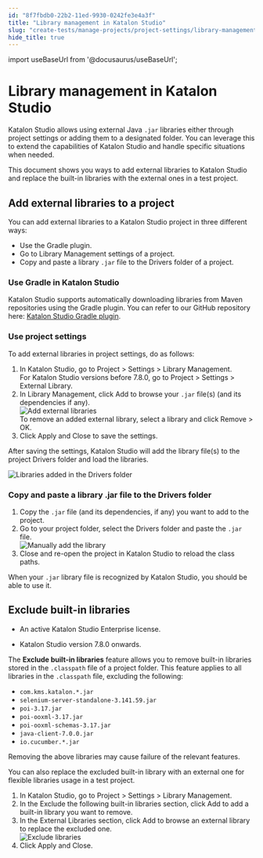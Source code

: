 ```yaml
---
id: "8f7fbdb0-22b2-11ed-9930-0242fe3e4a3f"
title: "Library management in Katalon Studio"
slug: "create-tests/manage-projects/project-settings/library-management-in-katalon-studio"
hide_title: true
---
```

import useBaseUrl from '@docusaurus/useBaseUrl';


# <a id="concept-8611" class="anchor_top_offset"/><a id="ariaid-title1" class="anchor_top_offset"/>Library management in <span xmlns="http://www.w3.org/1999/xhtml" className="ph">Katalon Studio</span> 

<p xmlns="http://www.w3.org/1999/xhtml" className="p"><span className="ph">Katalon Studio</span> allows using external Java <code className="ph codeph">.jar</code> libraries either through project settings or adding them to a designated folder. You can leverage this to extend the capabilities of <span className="ph">Katalon Studio</span> and handle specific situations when needed. </p> 
<p xmlns="http://www.w3.org/1999/xhtml" className="p">This document shows you ways to add external libraries to <span className="ph">Katalon Studio</span> and replace the built-in libraries with the external ones in a test project.</p> 

## <a id="concept-7517" class="anchor_top_offset"/>Add external libraries to a project

<p xmlns="http://www.w3.org/1999/xhtml" className="p">You can add external libraries to a <span className="ph">Katalon Studio</span> project in three different ways:</p> 
<ul xmlns="http://www.w3.org/1999/xhtml" className="ul"><li className="li">Use the Gradle plugin.</li><li className="li">Go to Library Management settings of a project.</li><li className="li">Copy and paste a library <code className="ph codeph">.jar</code> file to the Drivers folder of a project.</li></ul> 

### <a id="task-760" class="anchor_top_offset"/>Use Gradle in <span xmlns="http://www.w3.org/1999/xhtml" className="ph">Katalon Studio</span> 

<div xmlns="http://www.w3.org/1999/xhtml" className="li step p"><span className="ph cmd"><span className="ph">Katalon Studio</span> supports automatically downloading libraries from Maven repositories using the Gradle plugin. You can refer to our GitHub repository here: <a className="xref j-external-link" href="https://github.com/katalon-studio/gradle-plugin" target="_blank">Katalon Studio Gradle plugin</a>.</span></div>

### <a id="task-4018" class="anchor_top_offset"/>Use project settings

<section xmlns="http://www.w3.org/1999/xhtml" className="section context">To add external libraries in project settings, do as follows:</section> 
<ol xmlns="http://www.w3.org/1999/xhtml" className="ol steps"><li className="li step stepexpand"><span className="ph cmd">In <span className="ph">Katalon Studio</span>, go to <span className="ph uicontrol">Project</span> &gt; <span className="ph uicontrol">Settings</span> &gt; <span className="ph uicontrol">Library Management</span>.</span><div className="itemgroup info">For <span className="ph">Katalon Studio</span> versions before 7.8.0, go to <span className="ph uicontrol">Project</span> &gt; <span className="ph uicontrol">Settings</span> &gt; <span className="ph uicontrol">External Library</span>.</div></li><li className="li step stepexpand"><span className="ph cmd">In <span className="ph uicontrol">Library Management</span>, click <span className="ph uicontrol">Add</span> to browse your <code className="ph codeph">.jar</code> file(s) (and its dependencies if any).</span><div className="itemgroup info"><img className="image" width={500} src={useBaseUrl("/8f73fde0-22b2-11ed-9930-0242fe3e4a3f.png")} alt="Add external libraries" /></div><div className="itemgroup info">To remove an added external library, select a library and click <span className="ph uicontrol">Remove</span> &gt; <span className="ph uicontrol">OK</span>.</div></li><li className="li step stepexpand"><span className="ph cmd">Click <span className="ph uicontrol">Apply and Close</span> to save the settings.</span></li></ol> 
<section xmlns="http://www.w3.org/1999/xhtml" className="section result">After saving the settings, <span className="ph">Katalon Studio</span> will add the library file(s) to the project <span className="ph uicontrol">Drivers</span> folder and load the libraries.<p className="p"><img className="image" width={500} src={useBaseUrl("/8f758480-22b2-11ed-9930-0242fe3e4a3f.png")} alt="Libraries added in the Drivers folder" /></p> </section> 

### <a id="task-3738" class="anchor_top_offset"/>Copy and paste a library .jar file to the Drivers folder

<ol xmlns="http://www.w3.org/1999/xhtml" className="ol steps"><li className="li step stepexpand"><span className="ph cmd">Copy the <code className="ph codeph">.jar</code> file (and its dependencies, if any) you want to add to the project.</span></li><li className="li step stepexpand"><span className="ph cmd">Go to your project folder, select the <span className="ph uicontrol">Drivers</span> folder and paste the <code className="ph codeph">.jar</code> file.</span><div className="itemgroup info"><img className="image" width={500} src={useBaseUrl("/ed2532a0-cc63-11ed-a4d3-0242cfbc79b5.png")} alt="Manually add the library" /></div></li><li className="li step stepexpand"><span className="ph cmd">Close and re-open the project in <span className="ph">Katalon Studio</span> to reload the class paths.</span></li></ol> 
<section xmlns="http://www.w3.org/1999/xhtml" className="section result"><p className="p">When your <code className="ph codeph">.jar</code> library file is recognized by <span className="ph">Katalon Studio</span>, you should be able to use it.</p></section> 

## <a id="task-4328" class="anchor_top_offset"/>Exclude built-in libraries

<div xmlns="http://www.w3.org/1999/xhtml" className="section prereq p"><ul className="ul"><li className="li">An active <span className="ph">Katalon Studio Enterprise</span> license.</li><li className="li"><p className="p"><span className="ph">Katalon Studio</span> version 7.8.0 onwards.</p></li></ul></div>
<section xmlns="http://www.w3.org/1999/xhtml" className="section context">The <strong className="ph b">Exclude built-in libraries</strong> feature allows you to remove built-in libraries stored in the <code className="ph codeph">.classpath</code> file of a project folder. This feature applies to all libraries in the <code className="ph codeph">.classpath</code> file, excluding the following:<ul className="ul"><li className="li"><code className="ph codeph">com.kms.katalon.*.jar</code></li><li className="li"><code className="ph codeph">selenium-server-standalone-3.141.59.jar</code></li><li className="li"><code className="ph codeph">poi-3.17.jar</code></li><li className="li"><code className="ph codeph">poi-ooxml-3.17.jar</code></li><li className="li"><code className="ph codeph">poi-ooxml-schemas-3.17.jar</code></li><li className="li"><code className="ph codeph">java-client-7.0.0.jar</code></li><li className="li"><code className="ph codeph">io.cucumber.*.jar</code></li></ul><p className="p">Removing the above libraries may cause failure of the relevant features.</p> <p className="p">You can also replace the excluded built-in library with an external one for flexible libraries usage in a test project.</p></section> 
<ol xmlns="http://www.w3.org/1999/xhtml" className="ol steps"><li className="li step stepexpand"><span className="ph cmd">In <span className="ph">Katalon Studio</span>, go to <span className="ph uicontrol">Project</span> &gt; <span className="ph uicontrol">Settings</span> &gt; <span className="ph uicontrol">Library Management</span>.</span></li><li className="li step stepexpand"><span className="ph cmd">In the <span className="ph uicontrol">Exclude the following built-in libraries</span> section, click <span className="ph uicontrol">Add</span> to add a built-in library you want to remove.</span></li><li className="li step stepexpand"><span className="ph cmd">In the <span className="ph uicontrol">External Libraries</span> section, click <span className="ph uicontrol">Add</span> to browse an external library to replace the excluded one.</span><div className="itemgroup info"><img className="image" src={useBaseUrl("/8f727740-22b2-11ed-9930-0242fe3e4a3f.png")} alt="Exclude libraries" /></div></li><li className="li step stepexpand"><span className="ph cmd">Click <span className="ph uicontrol">Apply and Close</span>.</span></li></ol> 
